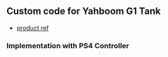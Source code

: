 ## Custom code for Yahboom G1 Tank

- [product ref](https://category.yahboom.net/collections/rp-robotics/products/g1tank)

### Implementation with PS4 Controller

